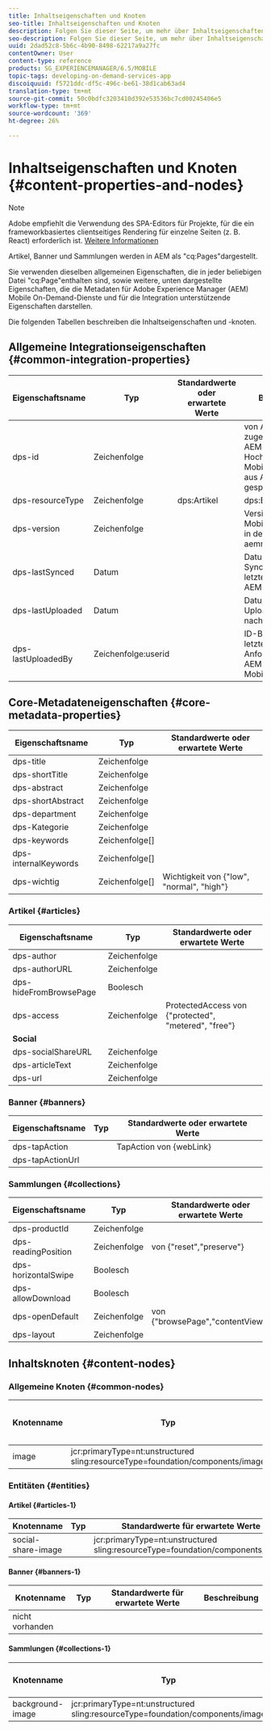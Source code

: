 ```yaml
---
title: Inhaltseigenschaften und Knoten
seo-title: Inhaltseigenschaften und Knoten
description: Folgen Sie dieser Seite, um mehr über Inhaltseigenschaften und Knoten zu erfahren.
seo-description: Folgen Sie dieser Seite, um mehr über Inhaltseigenschaften und Knoten zu erfahren.
uuid: 2dad52c8-5b6c-4b90-8498-62217a9a27fc
contentOwner: User
content-type: reference
products: SG_EXPERIENCEMANAGER/6.5/MOBILE
topic-tags: developing-on-demand-services-app
discoiquuid: f5721ddc-df5c-496c-be61-38d1cab63ad4
translation-type: tm+mt
source-git-commit: 50c0bdfc3203410d392e53536bc7cd00245406e5
workflow-type: tm+mt
source-wordcount: '369'
ht-degree: 26%

---
```



# Inhaltseigenschaften und Knoten {#content-properties-and-nodes}

>[!NOTE]
>
>Adobe empfiehlt die Verwendung des SPA-Editors für Projekte, für die ein frameworkbasiertes clientseitiges Rendering für einzelne Seiten (z. B. React) erforderlich ist. [Weitere Informationen](/help/sites-developing/spa-overview.md)

Artikel, Banner und Sammlungen werden in AEM als &quot;cq:Pages&quot;dargestellt.

Sie verwenden dieselben allgemeinen Eigenschaften, die in jeder beliebigen Datei &quot;cq:Page&quot;enthalten sind, sowie weitere, unten dargestellte Eigenschaften, die die Metadaten für Adobe Experience Manager (AEM) Mobile On-Demand-Dienste und für die Integration unterstützende Eigenschaften darstellen.

Die folgenden Tabellen beschreiben die Inhaltseigenschaften und -knoten.

## Allgemeine Integrationseigenschaften {#common-integration-properties}

| **Eigenschaftsname** | **Typ** | **Standardwerte oder erwartete Werte** | **Beschreibung** |
|---|---|---|---|
| dps-id | Zeichenfolge |  | von AEM Mobile zugewiesen und von AEM nach dem Hochladen in AEM Mobile oder Import aus AEM Mobile gespeichert |
| dps-resourceType | Zeichenfolge | dps:Artikel | dps:Banner | dps:Sammlung | entity type-Eigenschaft |
| dps-version | Zeichenfolge |  | Version der AEM Mobile-Entität (auch in der vollständigen aemm-id enthalten) |
| dps-lastSynced | Datum |  | Datum der letzten Synchronisierung/des letzten Imports aus AEM Mobile in AEM |
| dps-lastUploaded | Datum |  | Datum des letzten Uploads von AEM nach AEM Mobile |
| dps-lastUploadedBy | Zeichenfolge:userid |  | ID-Benutzer, der die letzte Upload-Anforderung von AEM nach AEM Mobile ausgeführt hat |

## Core-Metadateneigenschaften {#core-metadata-properties}

| Eigenschaftsname | Typ | Standardwerte oder erwartete Werte |
|--- |--- |--- |
| dps-title | Zeichenfolge |  |
| dps-shortTitle | Zeichenfolge |  |
| dps-abstract | Zeichenfolge |  |
| dps-shortAbstract | Zeichenfolge |  |
| dps-department | Zeichenfolge |  |
| dps-Kategorie | Zeichenfolge |  |
| dps-keywords | Zeichenfolge[] |  |
| dps-internalKeywords | Zeichenfolge[] |  |
| dps-wichtig | Zeichenfolge[] | Wichtigkeit von {&quot;low&quot;, &quot;normal&quot;, &quot;high&quot;} |

### Artikel {#articles}

| **Eigenschaftsname** | **Typ** | **Standardwerte oder erwartete Werte** |
|---|---|---|
| dps-author | Zeichenfolge |  |
| dps-authorURL | Zeichenfolge |  |
| dps-hideFromBrowsePage | Boolesch |  |
| dps-access | Zeichenfolge | ProtectedAccess von {&quot;protected&quot;, &quot;metered&quot;, &quot;free&quot;} |
| **Social** |  |  |
| dps-socialShareURL | Zeichenfolge |  |
| dps-articleText | Zeichenfolge |  |
| dps-url | Zeichenfolge |  |

### Banner {#banners}

| **Eigenschaftsname** | **Typ** | **Standardwerte oder erwartete Werte** |
|---|---|---|
| dps-tapAction |  | TapAction von {webLink} |
| dps-tapActionUrl |  |  |

### Sammlungen {#collections}

| Eigenschaftsname | Typ | Standardwerte oder erwartete Werte |
|--- |--- |--- |
| dps-productId | Zeichenfolge |  |
| dps-readingPosition | Zeichenfolge | von {&quot;reset&quot;,&quot;preserve&quot;} |
| dps-horizontalSwipe | Boolesch |  |
| dps-allowDownload | Boolesch |  |
| dps-openDefault | Zeichenfolge | von {&quot;browsePage&quot;,&quot;contentView&quot;} |
| dps-layout | Zeichenfolge |  |

## Inhaltsknoten {#content-nodes}

### Allgemeine Knoten {#common-nodes}

| Knotenname | Typ | Standardwerte oder erwartete Werte | Beschreibung |
|--- |--- |--- |--- |
| image | jcr:primaryType=nt:unstructured <br> sling:resourceType=foundation/components/image |  |  |

### Entitäten {#entities}

#### Artikel {#articles-1}

| Knotenname | Typ | Standardwerte für erwartete Werte | Beschreibung |
|--- |--- |--- |--- |
| social-share-image |  | jcr:primaryType=nt:unstructured <br> sling:resourceType=foundation/components/image |  |

#### Banner {#banners-1}

| Knotenname | Typ | Standardwerte für erwartete Werte | Beschreibung |
|---|---|---|---|
| nicht vorhanden |  |  |  |

#### Sammlungen {#collections-1}

| Knotenname | Typ | Standardwerte für erwartete Werte | Beschreibung |
|--- |--- |--- |--- |
| background-image | jcr:primaryType=nt:unstructured <br> sling:resourceType=foundation/components/image |  |  |
